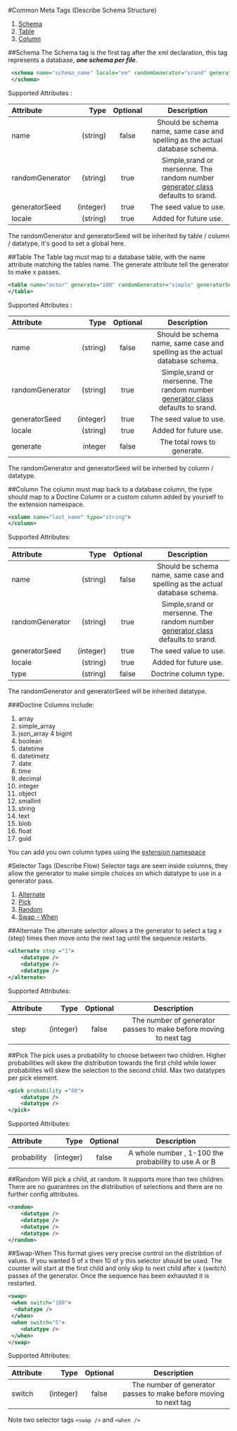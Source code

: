 #Common Meta Tags (Describe Schema Structure)

1. [Schema](tags.md#schema)
2. [Table](tags.md#table)
3. [Column](tags.md#column)

##Schema
The Schema tag is the first tag after the xml declaration, this tag represents a database, ***one schema per file***. 
```xml
 <schema name="schema_name" locale="en" randomGenerator="srand" generatorSeed="10000" >
 </schema>
```
Supported Attributes :

| Attribute        | Type     | Optional   | Description |
|:-----------------|---------:|:----------:|:-----------:|
| name             | (string) |    false   | Should be schema name, same case and spelling as the actual database schema. |
| randomGenerator  | (string) |    true    | Simple,srand or mersenne. The random number [generator class](generators.md) defaults to srand. |
| generatorSeed    | (integer)|    true    | The seed value to use.| 
| locale           | (string) |    true    | Added for future use. |

The randomGenerator and generatorSeed will be inherited by table / column / datatype, it's good to set a global here.

##Table
The Table tag must map to a database table, with the name attribute matching the tables name. The generate attribute tell the generator to make x passes. 
```xml
<table name="actor" generate="100" randomGenerator="simple" generatorSeed="1000">
</table>
```
Supported Attributes :

| Attribute        | Type     | Optional   | Description |
|:-----------------|---------:|:----------:|:-----------:|
| name             | (string) |    false   | Should be schema name, same case and spelling as the actual database schema. |
| randomGenerator  | (string) |    true    | Simple,srand or mersenne. The random number [generator class](generators.md) defaults to srand. |
| generatorSeed    | (integer)|    true    | The seed value to use.| 
| locale           | (string) |    true    | Added for future use. |
| generate         | integer  |    false   | The total rows to generate. | 

The randomGenerator and generatorSeed will be inherited by column / datatype.

##Column
The column must map back to a database column, the type should map to a Doctine Column or a custom column added by yourself to the extension namespace.
```xml
<column name="last_name" type="string">
</column>
```
Supported Attributes:

| Attribute        | Type     | Optional   | Description |
|:-----------------|---------:|:----------:|:-----------:|
| name             | (string) |    false   | Should be schema name, same case and spelling as the actual database schema. |
| randomGenerator  | (string) |    true    | Simple,srand or mersenne. The random number [generator class](generators.md) defaults to srand. |
| generatorSeed    | (integer)|    true    | The seed value to use.| 
| locale           | (string) |    true    | Added for future use. |
| type             | (string) |    false   | Doctrine column type. |

The randomGenerator and generatorSeed will be inherited datatype.

###Doctine Columns include:
1. array
2. simple_array
3. json_array
4  bigint
5. boolean
6. datetime
7. datetimetz
8. date
9. time
10. decimal
11. integer
12. object
13. smallint
14. string
15. text
16. blob
17. float
18. guid

You can add you own column types using the [extension namespace](extensions.md)


#Selector Tags (Describe Flow)
Selector tags are seen inside columns, they allow the generator to make simple choices on which datatype to use in a generator pass.

1. [Alternate](tags.md#alternate)
2. [Pick](tags.md#pick) 
3. [Random](tags.md#random)
4. [Swap - When](tags.md#swap-when)


##Alternate
The alternate selector allows a the generator to select a tag x (step) times then move onto the next tag until the sequence restarts.
```xml
<alternate step ="1">
    <datatype />
    <datatype />
    <datatype />
</alternate>
```
Supported Attributes:

| Attribute        | Type     | Optional   | Description |
|:-----------------|---------:|:----------:|:-----------:|
| step             | (integer)|  false     | The number of generator passes to make before moving to next tag |



##Pick
The pick uses a probability to choose between two children. Higher probabilities will skew the distribution towards the first child while lower probabilites will skew the selection to the second child. Max two datatypes per pick element.

```xml
<pick probability ="80">
    <datatype />
    <datatype />
</pick>
```
Supported Attributes:

| Attribute        | Type     | Optional   | Description |
|:-----------------|---------:|:----------:|:-----------:|
| probability      | (integer)|  false     | A whole number , 1-100 the probability to use A or B |



##Random
Will pick a child, at random. It supports more than two children. There are no guarantees on the distribution of selections and there are no further config attributes.

```xml
<random>
    <datatype />
    <datatype />
    <datatype />
    <datatype />
</random>
```

##Swap-When
This format gives very precise control on the distribtion of values. If you wanted 5 of x then 10 of y this selector should be used. The counter will start at the first child and only skip to next child after x (switch) passes of the generator. Once the sequence has been exhausted it is restarted.

```xml
<swap>
 <when switch="100">
  <datatype />
 </when>
 <when switch="5">
    <datatype />
 </when>
</swap>

```
Supported Attributes:

| Attribute        | Type     | Optional   | Description |
|:-----------------|---------:|:----------:|:-----------:|
| switch           | (integer)|  false     | The number of generator passes to make before moving to next tag |


Note two selector tags ```<swap />``` and ```<when />```